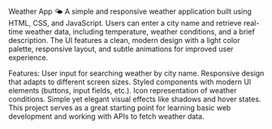 Weather App 🌤️ A simple and responsive weather application built using HTML, CSS, and JavaScript. Users can enter a city name and retrieve real-time weather data, including temperature, weather conditions, and a brief description. The UI features a clean, modern design with a light color palette, responsive layout, and subtle animations for improved user experience.

Features: User input for searching weather by city name. Responsive design that adapts to different screen sizes. Styled components with modern UI elements (buttons, input fields, etc.). Icon representation of weather conditions. Simple yet elegant visual effects like shadows and hover states. This project serves as a great starting point for learning basic web development and working with APIs to fetch weather data.	
